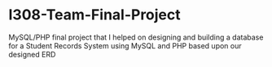 # I308-Team-Final-Project
MySQL/PHP final project that I helped on designing and building a database for a Student Records System using MySQL and PHP based upon our designed ERD
